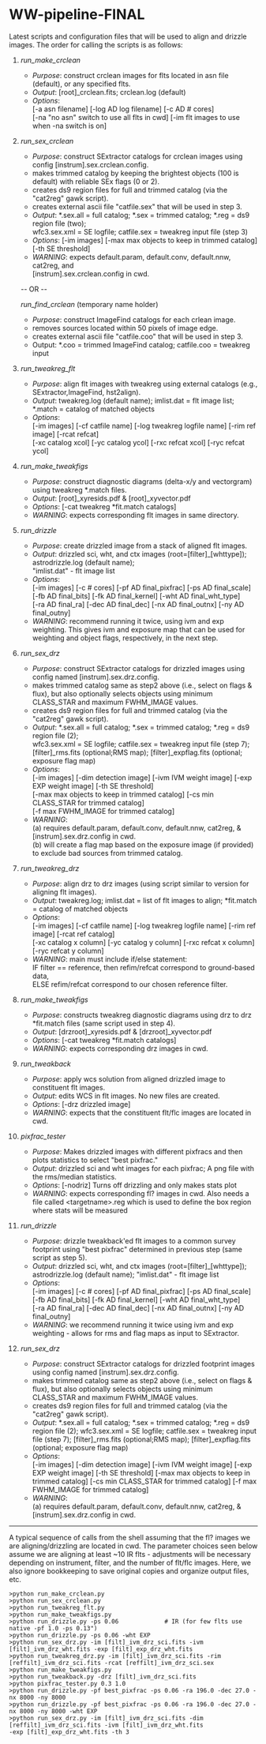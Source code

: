 WW-pipeline-FINAL
=================
Latest scripts and configuration files that will be used to align and drizzle images. The order for calling the scripts is as follows:

1. *run_make_crclean*
    * _Purpose_: construct crclean images for flts located in asn file (default), or any specified flts.
    * _Output_: [root]_crclean.fits; crclean.log (default)
    * _Options_:  
               [-a asn filename] [-log  AD log filename] [-c  AD # cores]  
               [-na "no asn" switch to use all flts in cwd] [-im  flt images to use when -na switch is on]

2. *run_sex_crclean*
    * _Purpose_: construct SExtractor catalogs for crclean images using config [instrum].sex.crclean.config.
    * makes trimmed catalog by keeping the brightest objects (100 is default) with reliable SEx flags (0 or 2).
    * creates ds9 region files for full and trimmed catalog (via the "cat2reg" gawk script).
    * creates external ascii file "catfile.sex" that will be used in step 3.
    * _Output_: *.sex.all = full catalog; *.sex = trimmed catalog; *.reg = ds9 region file (two);  
               wfc3.sex.xml = SE logfile; catfile.sex = tweakreg input file (step 3)
    * _Options_: [-im images] [-max max objects to keep in trimmed catalog] [-th SE threshold]
    * _WARNING_: expects default.param, default.conv, default.nnw, cat2reg, and  
               [instrum].sex.crclean.config in cwd.

    -- OR --

   *run_find_crclean* (temporary name holder)
    * _Purpose_: construct ImageFind catalogs for each crlean image.
    * removes sources located within 50 pixels of image edge.
    * creates external ascii file "catfile.coo" that will be used in step 3.
    * Output: *.coo = trimmed ImageFind catalog; catfile.coo = tweakreg input

3. *run_tweakreg_flt*
    * _Purpose_: align flt images with tweakreg using external catalogs (e.g., SExtractor,ImageFind, hst2align).
    * _Output_: tweakreg.log (default name); imlist.dat = flt image list; *.match = catalog of matched objects
    * _Options_:  
               [-im images] [-cf catfile name] [-log tweakreg logfile name] [-rim ref image] [-rcat refcat]  
               [-xc catalog xcol] [-yc catalog ycol] [-rxc refcat xcol] [-ryc refcat ycol]

4. *run_make_tweakfigs*
    * _Purpose_: construct diagnostic diagrams (delta-x/y and vectorgram) using tweakreg *.match files.
    * _Output_: [root]_xyresids.pdf & [root]_xyvector.pdf
    * _Options_: [-cat tweakreg *fit.match catalogs]
    * _WARNING_: expects corresponding flt images in same directory.

5. *run_drizzle*
    * _Purpose_: create drizzled image from a stack of aligned flt images.
    * _Output_: drizzled sci, wht, and ctx images (root=[filter]_[whttype]); astrodrizzle.log (default name);  
               "imlist.dat" - flt image list
    * _Options_:  
         [-im images] [-c # cores] [-pf AD final_pixfrac] [-ps AD final_scale]  
         [-fb AD final_bits] [-fk AD final_kernel] [-wht AD final_wht_type]  
         [-ra AD final_ra] [-dec AD final_dec] [-nx AD final_outnx] [-ny AD final_outny]
    * _WARNING_: recommend running it twice, using ivm and exp weighting. This gives ivm and exposure map that can be used for weighting and object flags, respectively, in the next step.

6. *run_sex_drz*
    * _Purpose_: construct SExtractor catalogs for drizzled images using config named [instrum].sex.drz.config.
    * makes trimmed catalog same as step2 above (i.e., select on flags & flux), but also optionally selects objects using minimum CLASS_STAR and maximum FWHM_IMAGE values.
    * creates ds9 region files for full and trimmed catalog (via the "cat2reg" gawk script).
    * _Output_: *.sex.all = full catalog; *.sex = trimmed catalog; *.reg = ds9 region file (2);  
               wfc3.sex.xml = SE logfile; catfile.sex = tweakreg input file (step 7);  
               [filter]_rms.fits (optional;RMS map); [filter]_expflag.fits (optional; exposure flag map)
    * _Options_:  
               [-im images] [-dim detection image] [-ivm IVM weight image] [-exp EXP weight image] [-th SE threshold]  
               [-max max objects to keep in trimmed catalog] [-cs min CLASS_STAR for trimmed catalog]  
               [-f max FWHM_IMAGE for trimmed catalog]
    * _WARNING_:  
      (a) requires default.param, default.conv, default.nnw, cat2reg, & [instrum].sex.drz.config in cwd.  
      (b) will create a flag map based on the exposure image (if provided) to exclude bad sources from trimmed catalog.

7. *run_tweakreg_drz*
    * _Purpose_: align drz to drz images (using script similar to version for aligning flt images).
    * _Output_: tweakreg.log; imlist.dat = list of flt images to align; *fit.match = catalog of matched objects
    * _Options_:  
               [-im images] [-cf catfile name] [-log tweakreg logfile name] [-rim ref image] [-rcat ref catalog]  
               [-xc catalog x column] [-yc catalog y column] [-rxc refcat x column] [-ryc refcat y column]
    * _WARNING_: main must include if/else statement:  
         IF   filter == reference, then refim/refcat correspond to ground-based data,  
         ELSE refim/refcat correspond to our chosen reference filter.

8. *run_make_tweakfigs*
    * _Purpose_: constructs tweakreg diagnostic diagrams using drz to drz *fit.match files (same script used in step 4).
    * _Output_: [drzroot]_xyresids.pdf & [drzroot]_xyvector.pdf
    * _Options_: [-cat tweakreg *fit.match catalogs]
    * _WARNING_: expects corresponding drz images in cwd.

9. *run_tweakback*
    * _Purpose_: apply wcs solution from aligned drizzled image to constituent flt images.
    * _Output_: edits WCS in flt images. No new files are created.
    * _Options_: [-drz drizzled image]
    * _WARNING_: expects that the constituent flt/flc images are located in cwd.


10. *pixfrac_tester*
    * _Purpose_: Makes drizzled images with different pixfracs and then plots statistics to select "best pixfrac."
    * _Output_: drizzled sci and wht images for each pixfrac; A png file with the rms/median statistics.
    * _Options_: [-nodriz] Turns off drizzling and only makes stats plot
    * _WARNING_: expects corresponding fl? images in cwd. Also needs a file called \<targetname\>.reg which is used to define the box region where stats will be measured


11. *run_drizzle*
    * _Purpose_: drizzle tweakback'ed flt images to a common survey footprint using "best pixfrac" determined in previous step (same script as step 5).
    * _Output_: drizzled sci, wht, and ctx images (root=[filter]_[whttype]); astrodrizzle.log (default name); "imlist.dat" - flt image list
    * _Options_:  
         [-im images] [-c # cores] [-pf AD final_pixfrac] [-ps AD final_scale]  
         [-fb AD final_bits] [-fk AD final_kernel] [-wht AD final_wht_type]  
         [-ra AD final_ra] [-dec AD final_dec] [-nx AD final_outnx] [-ny AD final_outny]
    * _WARNING_: we recommend running it twice using ivm and exp weighting - allows for rms and flag maps as input to SExtractor.

12. *run_sex_drz*
    * _Purpose_: construct SExtractor catalogs for drizzled footprint images using config named [instrum].sex.drz.config.
    * makes trimmed catalog same as step2 above (i.e., select on flags & flux), but also optionally selects objects using minimum CLASS_STAR and maximum FWHM_IMAGE values.
    * creates ds9 region files for full and trimmed catalog (via the "cat2reg" gawk script).
    * _Output_: *.sex.all = full catalog; *.sex = trimmed catalog; *.reg = ds9 region file (2);
               wfc3.sex.xml = SE logfile; catfile.sex = tweakreg input file (step 7);
               [filter]_rms.fits (optional;RMS map); [filter]_expflag.fits (optional; exposure flag map)
    * _Options_:  
               [-im images] [-dim detection image] [-ivm IVM weight image] [-exp EXP weight image] [-th SE threshold]
               [-max max objects to keep in trimmed catalog] [-cs min CLASS_STAR for trimmed catalog]
               [-f max FWHM_IMAGE for trimmed catalog]
    * _WARNING_:  
      (a) requires default.param, default.conv, default.nnw, cat2reg, & [instrum].sex.drz.config in cwd.

---

A typical sequence of calls from the shell assuming that the fl? images we are aligning/drizzling are located in cwd.
The parameter choices seen below assume we are aligning at least ~10 IR flts - adjustments will be necessary depending on instrument, filter, and the number of flt/flc images. Here, we also ignore bookkeeping to save original
copies and organize output files, etc.

    >python run_make_crclean.py  
    >python run_sex_crclean.py  
    >python run_tweakreg_flt.py  
    >python run_make_tweakfigs.py  
    >python run_drizzle.py -ps 0.06             # IR (for few flts use native -pf 1.0 -ps 0.13")  
    >python run_drizzle.py -ps 0.06 -wht EXP  
    >python run_sex_drz.py -im [filt]_ivm_drz_sci.fits -ivm [filt]_ivm_drz_wht.fits -exp [filt]_exp_drz_wht.fits  
    >python run_tweakreg_drz.py -im [filt]_ivm_drz_sci.fits -rim [reffilt]_ivm_drz_sci.fits -rcat [reffilt]_ivm_drz_sci.sex  
    >python run_make_tweakfigs.py  
    >python run_tweakback.py -drz [filt]_ivm_drz_sci.fits  
    >python pixfrac_tester.py 0.3 1.0  
    >python run_drizzle.py -pf best_pixfrac -ps 0.06 -ra 196.0 -dec 27.0 -nx 8000 -ny 8000
    >python run_drizzle.py -pf best_pixfrac -ps 0.06 -ra 196.0 -dec 27.0 -nx 8000 -ny 8000 -wht EXP  
    >python run_sex_drz.py -im [filt]_ivm_drz_sci.fits -dim [reffilt]_ivm_drz_sci.fits -ivm [filt]_ivm_drz_wht.fits  
    -exp [filt]_exp_drz_wht.fits -th 3

